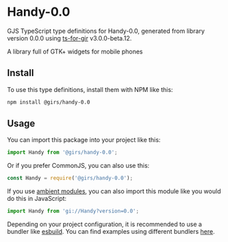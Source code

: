 
# Handy-0.0

GJS TypeScript type definitions for Handy-0.0, generated from library version 0.0.0 using [ts-for-gir](https://github.com/gjsify/ts-for-gjs) v3.0.0-beta.12.

A library full of GTK+ widgets for mobile phones

## Install

To use this type definitions, install them with NPM like this:
```bash
npm install @girs/handy-0.0
```

## Usage

You can import this package into your project like this:
```ts
import Handy from '@girs/handy-0.0';
```

Or if you prefer CommonJS, you can also use this:
```ts
const Handy = require('@girs/handy-0.0');
```

If you use [ambient modules](https://github.com/gjsify/ts-for-gir/tree/main/packages/cli#ambient-modules), you can also import this module like you would do this in JavaScript:

```ts
import Handy from 'gi://Handy?version=0.0';
```

Depending on your project configuration, it is recommended to use a bundler like [esbuild](https://esbuild.github.io/). You can find examples using different bundlers [here](https://github.com/gjsify/ts-for-gir/tree/main/examples).